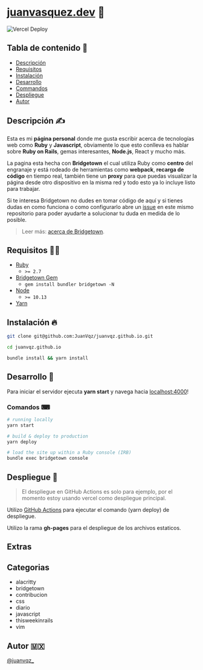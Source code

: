 # [juanvasquez.dev](https://juanvasquez.dev) 🤘

![Vercel Deploy](https://vercelbadge.vercel.app/api/JuanVqz/juanvqz.github.io?style=flat-square)

## Tabla de contenido 📑

- [Descripción](#descripcion)
- [Requisitos](#requisitos)
- [Instalación](#instalacion)
- [Desarrollo](#desarrollo)
- [Commandos](#commandos)
- [Despliegue](#despliegue)
- [Autor](#autor)

## Descripción ✍

Esta es mi **página personal** donde me gusta escribir acerca de tecnologías web como **Ruby** y **Javascript**, obviamente lo que esto conlleva es hablar sobre **Ruby on Rails**, gemas interesantes, **Node.js**, React y mucho más.

La pagina esta hecha con **Bridgetown** el cual utiliza Ruby como **centro** del engranaje y está rodeado de herramientas como **webpack**, **recarga de código** en tiempo real, también tiene un **proxy** para que puedas visualizar la página desde otro dispositivo en la misma red y todo esto ya lo incluye listo para trabajar.

Si te interesa Bridgetown no dudes en tomar código de aquí y si tienes dudas en como funciona o como configurarlo abre un [issue](https://github.com/JuanVqz/juanvqz.github.io/issues/new) en este mismo repositorio para poder ayudarte a solucionar tu duda en medida de lo posible.

> Leer más: [acerca de Bridgetown](https://www.bridgetownrb.com/docs/).

## Requisitos 👩‍🔧

- [Ruby](https://www.ruby-lang.org/en/downloads/)
  - `>= 2.7`
- [Bridgetown Gem](https://rubygems.org/gems/bridgetown)
  - `gem install bundler bridgetown -N`
- [Node](https://nodejs.org)
  - `>= 10.13`
- [Yarn](https://yarnpkg.com)

## Instalación 🔥

```sh
git clone git@github.com:JuanVqz/juanvqz.github.io.git

cd juanvqz.github.io

bundle install && yarn install
```

## Desarrollo 📝

Para iniciar el servidor ejecuta **yarn start** y navega hacia [localhost:4000](https://localhost:4000/)!

### Comandos ⌨

```sh
# running locally
yarn start

# build & deploy to production
yarn deploy

# load the site up within a Ruby console (IRB)
bundle exec bridgetown console
```

## Despliegue 🚀

> El despliegue en GitHub Actions es solo para ejemplo, por el momento estoy usando vercel como despliegue principal.

Utilizo [GitHub Actions](https://github.com/andrewmcodes/bridgetown-gh-pages-action) para ejecutar el comando (yarn deploy) de despliegue.

Utilizo la rama **gh-pages** para el despliegue de los archivos estaticos.

## Extras

## Categorias

- alacritty
- bridgetown
- contribucion
- css
- diario
- javascript
- thisweekinrails
- vim

## Autor 🇲🇽

[@juanvqz\_](https://twitter.com/juanvqz_)
